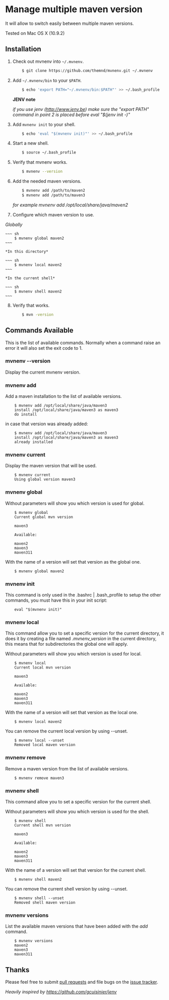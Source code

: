# Manage multiple maven version

It will allow to switch easily between multiple maven versions.

Tested on Mac OS X (10.9.2)

## Installation

1. Check out mvnenv into `~/.mvnenv`.

    ~~~ sh
        $ git clone https://github.com/themnd/mvnenv.git ~/.mvnenv
    ~~~

2. Add `~/.mvnenv/bin` to your `$PATH`.

    ~~~ sh
        $ echo 'export PATH="~/.mvnenv/bin:$PATH"' >> ~/.bash_profile
    ~~~
    
    **JENV note**
    
    _if you use jenv (http://www.jenv.be) make sure the "export PATH" command in point 2 is placed *before* eval "$(jenv init -)"_

3. Add `mvnenv init` to your shell.

    ~~~ sh
        $ echo 'eval "$(mvnenv init)"' >> ~/.bash_profile
    ~~~
    
4. Start a new shell.

    ~~~ sh
        $ source ~/.bash_profile
    ~~~

5. Verify that mvnenv works.
 
    ~~~ sh
        $ mvnenv --version
    ~~~

6. Add the needed maven versions.

    ~~~ sh
        $ mvnenv add /path/to/maven2
        $ mvnenv add /path/to/maven3
    ~~~
    
    _for example mvnenv add /opt/local/share/java/maven2_

7. Configure which maven version to use.

  *Globally*
  
    ~~~ sh
        $ mvnenv global maven2
    ~~~
    
    *In this directory*
    
    ~~~ sh
        $ mvnenv local maven2
    ~~~
    
    *In the current shell*
    
    ~~~ sh
        $ mvnenv shell maven2
    ~~~

8. Verify that works.

    ~~~ sh
        $ mvn -version
    ~~~

## Commands Available

This is the list of available commands.
Normally when a command raise an error it will also set the exit code to 1.

### mvnenv --version

Display the current mvnenv version.

### mvnenv add

Add a maven installation to the list of available versions.

        $ mvnenv add /opt/local/share/java/maven3
        install /opt/local/share/java/maven3 as maven3
        do install 

in case that version was already added:


        $ mvnenv add /opt/local/share/java/maven3
        install /opt/local/share/java/maven3 as maven3
        already installed

### mvnenv current

Display the maven version that will be used.

        $ mvnenv current
        Using global version maven3

### mvnenv global

Without parameters will show you which version is used for global.

        $ mvnenv global
        Current global mvn version

        maven3

        Available:

        maven2
        maven3
        maven311

With the name of a version will set that version as the global one.

        $ mvnenv global maven2

### mvnenv init

This command is only used in the .bashrc | .bash_profile to setup the other commands, you must have this in your init script:

        eval "$(mvnenv init)"

### mvnenv local

This command allow you to set a specific version for the current directory, it does it by creating a file named *.mvnenv_version* in the current directory, this means that for subdirectories the global one will apply.

Without parameters will show you which version is used for local.

        $ mvnenv local
        Current local mvn version

        maven3

        Available:

        maven2
        maven3
        maven311

With the name of a version will set that version as the local one.

        $ mvnenv local maven2

You can remove the current local version by using --unset.

        $ mvnenv local --unset
        Removed local maven version

### mvnenv remove

Remove a maven version from the list of available versions.

        $ mvnenv remove maven3

### mvnenv shell

This command allow you to set a specific version for the current shell.

Without parameters will show you which version is used for the shell.

        $ mvnenv shell
        Current shell mvn version

        maven3

        Available:

        maven2
        maven3
        maven311

With the name of a version will set that version for the current shell.

        $ mvnenv shell maven2

You can remove the current shell version by using --unset.

        $ mvnenv shell --unset
        Removed shell maven version

### mvnenv versions

List the available maven versions that have been added with the *add* command.

        $ mvnenv versions
        maven2
        maven3
        maven311


## Thanks

Please feel free to submit [pull requests](https://github.com/themnd/mvnenv) and file bugs on the [issue
tracker](https://github.com/themnd/mvnenv/issues).

_Heavily inspired by https://github.com/gcuisinier/jenv_

